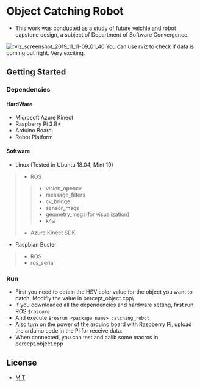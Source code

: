 # Object Catching Robot
* This work was conducted as a study of future veichle and robot capstone design, a subject of Department of Software Convergence.

![rviz_screenshot_2019_11_11-09_01_40](https://user-images.githubusercontent.com/45928371/84251252-10701f80-ab48-11ea-8975-5bfe35a657cc.png)
You can use rviz to check if data is coming out right. Very exciting.

## Getting Started
### Dependencies
#### HardWare
* Microsoft Azure Kinect
* Raspberry Pi 3 B+
* Arduino Board
* Robot Platform
#### Software
* Linux (Tested in Ubuntu 18.04, Mint 19)
> * ROS
>> * vision_opencv
>> * message_filters
>> * cv_bridge
>> * sensor_msgs
>> * geometry_msgs(for visualization)
>> * k4a
> * Azure Kinect SDK
* Raspbian Buster
> * ROS
> * ros_serial

### Run
* First you need to obtain the HSV color value for the object you want to catch. Modifiy the value in percept_object.cpp\
* If you downloaded all the dependencies and hardware setting, first run ROS
`$roscore`
* And execute
`$rosrun <package name> catching_robot`
* Also turn on the power of the arduino board with Raspberry Pi, upload the arduino code in the Pi for receive data.
* When connected, you can test and calib some macros in percept.object.cpp

## License
* [MIT](https://choosealicense.com/licenses/mit/)
